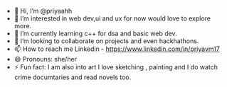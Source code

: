 - 👋 Hi, I’m @priyaahh
- 👀 I’m interested in web dev,ui and ux for now would love to explore  more.
- 🌱 I’m currently learning c++ for dsa and basic web dev.
- 💞️ I’m looking to collaborate on projects and even hackhathons.
- 📫 How to reach me Linkedin - https://www.linkedin.com/in/priyavm17
- 😄 Pronouns: she/her
- ⚡ Fun fact: I am also into art I love sketching , painting and I do watch crime documtaries and read novels too.

<!---
priyaahh/priyaahh is a ✨ special ✨ repository because its `README.md` (this file) appears on your GitHub profile.
You can click the Preview link to take a look at your changes.
--->
